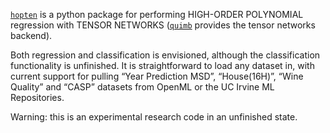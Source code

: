 [`hopten`](https://github.com/nikitn2/PolyTensorNetworks) is a python package for performing HIGH-ORDER POLYNOMIAL regression with TENSOR NETWORKS ([`quimb`](https://github.com/jcmgray/quimb) provides the tensor networks backend).

Both regression and classification is envisioned, although the classification functionality is unfinished. It is straightforward to load any dataset in, with current support for pulling “Year Prediction MSD”, “House(16H)”, “Wine Quality” and “CASP” datasets from OpenML or the UC Irvine ML Repositories.

Warning: this is an experimental research code in an unfinished state.